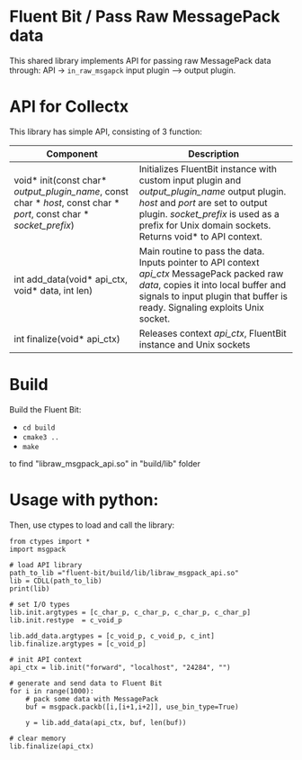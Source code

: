 <!-- Modified Work:

  Copyright (c) 2021 NVIDIA CORPORATION & AFFILIATES, ALL RIGHTS RESERVED.

  This software product is a proprietary product of NVIDIA CORPORATION &
  AFFILIATES (the "Company") and all right, title, and interest in and to the
  software product, including all associated intellectual property rights, are
  and shall remain exclusively with the Company.

  This software product is governed by the End User License Agreement
  provided with the software product. -->
  # Fluent Bit / Pass Raw MessagePack data

This shared library implements API for passing raw MessagePack data through:
API -> ```in_raw_msgapck``` input plugin --> output plugin.



# API for Collectx
This library has simple API, consisting of 3 function:


| Component        | Description       |
| ------------     | ---------------------------------- |
| void* init(const char* *output_plugin_name*, const char * *host*, const char * *port*, const char * *socket_prefix*)                  | Initializes FluentBit instance with custom input plugin and *output_plugin_name* output plugin. *host* and *port* are set to output plugin. *socket_prefix* is used as a prefix for Unix domain sockets. Returns void* to API context.|                     |
| int add_data(void* api_ctx, void* data, int len)      | Main routine to pass the data. Inputs pointer to API context *api_ctx* MessagePack packed raw *data*, copies it into local buffer and signals to input plugin that buffer is ready. Signaling exploits Unix socket.            |
| int finalize(void* api_ctx)        | Releases context *api_ctx*, FluentBit instance and Unix sockets                     |

# Build
Build the Fluent Bit:
  - ```cd build```
  - ```cmake3 ..```
  - ```make```

to find "libraw_msgpack_api.so" in "build/lib" folder

# Usage with python:


Then, use ctypes to load and call the library:
```
from ctypes import *
import msgpack

# load API library
path_to_lib ="fluent-bit/build/lib/libraw_msgpack_api.so"
lib = CDLL(path_to_lib)
print(lib)

# set I/O types
lib.init.argtypes = [c_char_p, c_char_p, c_char_p, c_char_p]
lib.init.restype  = c_void_p

lib.add_data.argtypes = [c_void_p, c_void_p, c_int]
lib.finalize.argtypes = [c_void_p]

# init API context
api_ctx = lib.init("forward", "localhost", "24284", "")

# generate and send data to Fluent Bit
for i in range(1000):
    # pack some data with MessagePack
    buf = msgpack.packb([i,[i+1,i+2]], use_bin_type=True)

    y = lib.add_data(api_ctx, buf, len(buf))

# clear memory
lib.finalize(api_ctx)
```
